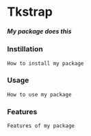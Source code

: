 
# Tkstrap
##### *My package does this*

### Instillation
    How to install my package

### Usage
    How to use my package

### Features
    Features of my package
            